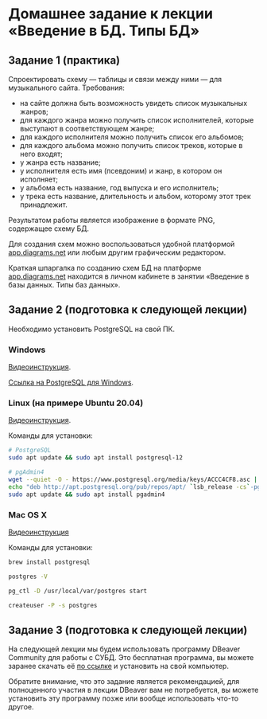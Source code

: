 # Домашнее задание к лекции «Введение в БД. Типы БД»

## Задание 1 (практика)

Спроектировать схему — таблицы и связи между ними — для музыкального сайта. Требования:

- на сайте должна быть возможность увидеть список музыкальных жанров;
- для каждого жанра можно получить список исполнителей, которые выступают в соответствующем жанре;
- для каждого исполнителя можно получить список его альбомов;
- для каждого альбома можно получить список треков, которые в него входят;
- у жанра есть название;
- у исполнителя есть имя (псевдоним) и жанр, в котором он исполняет;
- у альбома есть название, год выпуска и его исполнитель;
- у трека есть название, длительность и альбом, которому этот трек принадлежит.

Результатом работы является изображение в формате PNG, содержащее схему БД.

Для создания схем можно воспользоваться удобной платформой [app.diagrams.net](https://app.diagrams.net/) или любым другим графическим редактором.

Краткая шпаргалка по созданию схем БД на платформе [app.diagrams.net](https://app.diagrams.net/) находится в личном кабинете в занятии  «Введение в базы данных. Типы баз данных».

## Задание 2 (подготовка к следующей лекции)

Необходимо установить PostgreSQL на свой ПК.

### Windows

[Видеоинструкция](https://embed.new.video/uyjUq9B3qYo6BbbkzG71Ny).

[Ссылка на PostgreSQL для Windows](https://www.enterprisedb.com/downloads/postgres-postgresql-downloads).

### Linux (на примере Ubuntu 20.04)

[Видеоинструкция](https://embed.new.video/cRQW4Z2YnxZUxzKRLWwnPF).

Команды для установки:

```bash
# PostgreSQL
sudo apt update && sudo apt install postgresql-12

# pgAdmin4
wget --quiet -O - https://www.postgresql.org/media/keys/ACCC4CF8.asc | sudo apt-key add -
echo "deb http://apt.postgresql.org/pub/repos/apt/ `lsb_release -cs`-pgdg main" |sudo tee  /etc/apt/sources.list.d/pgdg.list
sudo apt update && sudo apt install pgadmin4
```

### Mac OS X

[Видеоинструкция](https://clck.ru/32zuuG)

Команды для установки:

```bash
brew install postgresql

postgres -V

pg_ctl -D /usr/local/var/postgres start

createuser -P -s postgres
```

## Задание 3 (подготовка к следующей лекции)

На следующей лекции мы будем использовать программу DBeaver Community для работы с СУБД. Это бесплатная программа, вы можете заранее скачать её [по ссылке](https://dbeaver.io/download/) и установить на свой компьютер.

Обратите внимание, что это задание является рекомендацией, для полноценного участия в лекции DBeaver вам не потребуется, вы можете установить эту программу позже или вообще использовать что-то другое.
